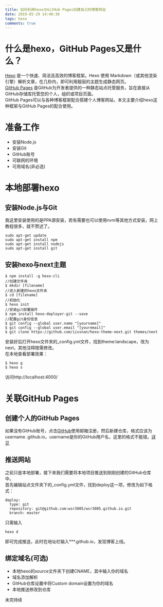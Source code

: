 ```yaml
---
title: 如何利用hexo与GitHub Pages创建自己的博客网站
date: 2019-05-29 14:40:38
tags: hexo
comments: true
---
```

# 什么是hexo，GitHub Pages又是什么？
[Hexo](https://hexo.io/zh-cn/) 是一个快速、简洁且高效的博客框架。Hexo 使用 Markdown（或其他渲染引擎）解析文章，在几秒内，即可利用靓丽的主题生成静态网页。  
[GitHub Pages](https://pages.github.com/) 是GitHub为开发者提供的一种静态站点托管服务，旨在直接从GitHub存储库托管您的个人，组织或项目页面。  
GitHub Pages可以与各种博客框架配合搭建个人博客网站，本文主要介绍hexo这种框架与GitHub Pages的配合使用。
# 准备工作
* 安装Node.js
* 安装Git
* GitHub账号
* 可联网的环境
* 可用域名(非必选)  

# 本地部署hexo
## 安装Node.js与Git
我这里安装使用的是PPA源安装，若有需要也可以使用nvm等其他方式安装，网上教程很多，就不赘述了。
					   
                       
    sudo apt-get update  
    sudo apt-get install npm  
    sudo apt-get install nodejs  
    sudo apt-get install git  

## 安装hexo与next主题
	$ npm install -g hexo-cli
    //创建文件夹
    $ mkdir [filename]
    //进入新建的hexo文件夹
    $ cd [filename]
    //初始化
    $ hexo init    
    //安装git部署插件
    $ npm install hexo-deployer-git --save
    //配置git身份信息
    $ git config --global user.name "[yourname]"
	$ git config --global user.email "[youremail]"
    $ git clone https://github.com/iissnan/hexo-theme-next.git themes/next
安装好后打开hexo文件夹的\_config.yml文件，找到theme:landscape，改为next，其他注释按需修改。  
在本地查看部署效果：

	$ hexo g
    $ hexo s
访问http://localhost:4000/
# 关联GitHub Pages
## 创建个人的GitHub Pages
如果没有GitHub账号，点击[GitHub](https://github.com/)使用邮箱注册，然后新建仓库，格式应该为username .github.io，username是你的GitHub用户名，这里的格式不能错。[详见](https://pages.github.com/)
## 推送网站
之前只是本地部署，接下来我们需要将本地项目推送到刚刚创建的GitHub仓库中。  
首先编辑站点文件夹下的\_config.yml文件，找到deploy这一项，修改为如下格式：

    deploy:
      type: git
      repository: git@github.com:wsr3005/wsr3005.github.io.git
      branch: master
只需输入

	hexo d
即可完成推送，此时在地址栏输入\*\*\*.github.io，发现博客上线。
## 绑定域名(可选)
- 本地hexo的source文件夹下创建CNAME，其中输入你的域名
- 域名添加解析
- GitHub仓库设置中将Custom domain设置为你的域名
- 本地推送修改到仓库  


未完待续